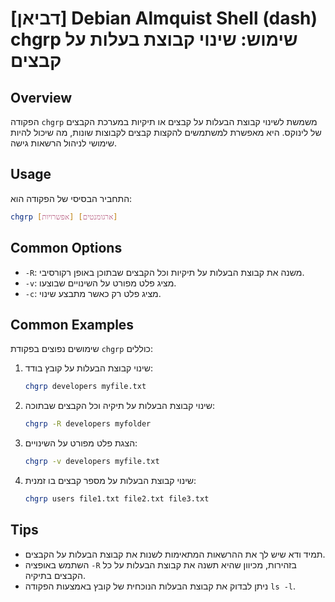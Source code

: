 # [דביאן] Debian Almquist Shell (dash) chgrp שימוש: שינוי קבוצת בעלות על קבצים

## Overview
הפקודה `chgrp` משמשת לשינוי קבוצת הבעלות על קבצים או תיקיות במערכת הקבצים של לינוקס. היא מאפשרת למשתמשים להקצות קבצים לקבוצות שונות, מה שיכול להיות שימושי לניהול הרשאות גישה.

## Usage
התחביר הבסיסי של הפקודה הוא:

```bash
chgrp [אפשרויות] [ארגומנטים]
```

## Common Options
- `-R`: משנה את קבוצת הבעלות על תיקיות וכל הקבצים שבתוכן באופן רקורסיבי.
- `-v`: מציג פלט מפורט על השינויים שבוצעו.
- `-c`: מציג פלט רק כאשר מתבצע שינוי.

## Common Examples
שימושים נפוצים בפקודת `chgrp` כוללים:

1. שינוי קבוצת הבעלות על קובץ בודד:
   ```bash
   chgrp developers myfile.txt
   ```

2. שינוי קבוצת הבעלות על תיקיה וכל הקבצים שבתוכה:
   ```bash
   chgrp -R developers myfolder
   ```

3. הצגת פלט מפורט על השינויים:
   ```bash
   chgrp -v developers myfile.txt
   ```

4. שינוי קבוצת הבעלות על מספר קבצים בו זמנית:
   ```bash
   chgrp users file1.txt file2.txt file3.txt
   ```

## Tips
- תמיד ודא שיש לך את ההרשאות המתאימות לשנות את קבוצת הבעלות על הקבצים.
- השתמש באופציה `-R` בזהירות, מכיוון שהיא תשנה את קבוצת הבעלות על כל הקבצים בתיקיה.
- ניתן לבדוק את קבוצת הבעלות הנוכחית של קובץ באמצעות הפקודה `ls -l`.